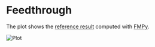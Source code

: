 # Feedthrough



The plot shows the [reference result](Feedthrough_ref.csv) computed with [FMPy](https://github.com/CATIA-Systems/FMPy).

![Plot](Feedthrough_ref.svg)
